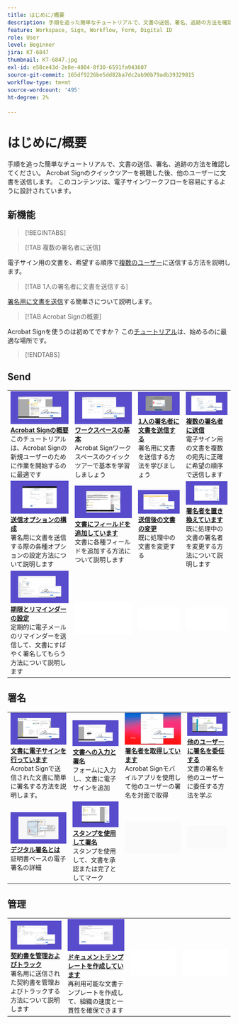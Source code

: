 ```yaml
---
title: はじめに/概要
description: 手順を追った簡単なチュートリアルで、文書の送信、署名、追跡の方法を確認してください
feature: Workspace, Sign, Workflow, Form, Digital ID
role: User
level: Beginner
jira: KT-6847
thumbnail: KT-6847.jpg
exl-id: e58ce43d-2e8e-4804-8f30-6591fa943607
source-git-commit: 165df9226be5dd82ba7dc2ab90b79adb39329815
workflow-type: tm+mt
source-wordcount: '495'
ht-degree: 2%

---
```


# はじめに/概要

手順を追った簡単なチュートリアルで、文書の送信、署名、追跡の方法を確認してください。 Acrobat Signのクイックツアーを視聴した後、他のユーザーに文書を送信します。 このコンテンツは、電子サインワークフローを容易にするように設計されています。

## 新機能

>[!BEGINTABS]

>[!TAB 複数の署名者に送信]

電子サイン用の文書を、希望する順序で[複数のユーザー](send-to-multiple-recipients.md)に送信する方法を説明します。

>[!TAB 1人の署名者に文書を送信する]

[署名用に文書を送信](send-to-single-recipient.md)する簡単さについて説明します。

>[!TAB Acrobat Signの概要]

Acrobat Signを使うのは初めてですか？ この[チュートリアル](new-sender.md)は、始めるのに最適な場所です。

>[!ENDTABS]

## Send

<table style="table-layout:fixed">
<tr>
  <td>
    <a href="new-sender.md">
      <img alt="Acrobat Sign入門" src="../assets/gettingstartednew.png" />
    </a>
    <div>
    <a href="new-sender.md"><strong>Acrobat Signの概要</strong></a>
    </div>
    このチュートリアルは、Acrobat Signの新規ユーザーのために作業を開始するのに最適です
    <br>
  </td>
 <td>
    <a href="quick-tour.md">
      <img alt="ワークスペースの基本" src="../assets/workspace.png" />
    </a>
    <div>
    <a href="quick-tour.md"><strong>ワークスペースの基本</strong></a>
    </div>
    Acrobat Signワークスペースのクイックツアーで基本を学習しましょう
    <br>
  </td>
  <td>
    <a href="send-to-single-recipient.md">
      <img alt="1人の署名者への文書の送信" src="../assets/send-single-recipient.png" />
    </a>
    <div>
    <a href="send-to-single-recipient.md"><strong>1人の署名者に文書を送信する</strong></a>
    </div>
    署名用に文書を送信する方法を学びましょう
    <br>
  </td>
  <td>
    <a href="send-to-multiple-recipients.md">
      <img alt="複数の署名者に送信" src="../assets/send-to-multiple-recipient.png" />
    </a>
    <div>
    <a href="send-to-multiple-recipients.md"><strong>複数の署名者に送信</strong></a>
    </div>
    電子サイン用の文書を複数の宛先に正確に希望の順序で送信します
    <br>
  </td>
</tr>
<tr>
  <td>
    <a href="sending-options.md">
      <img alt="送信オプションの設定" src="../assets/configure.png" />
    </a>
    <div>
    <a href="sending-options.md"><strong>送信オプションの構成</strong></a>
    </div>
    署名用に文書を送信する際の各種オプションの設定方法について説明します
    <br>
  </td>
  <td>
    <a href="adding-fields.md">
      <img alt="文書へのフィールドの追加" src="../assets/adding-fields.png" />
    </a>
    <div>
    <a href="adding-fields.md"><strong>文書にフィールドを追加しています</strong></a>
    </div>
    文書に各種フィールドを追加する方法について説明します
    <br>
  </td>
  <td>
    <a href="modify-in-flight.md">
      <img alt="送信後の文書の変更" src="../assets/modify.png" />
    </a>
    <div>
    <a href="modify-in-flight.md"><strong>送信後の文書の変更</strong></a>
    </div>
    既に処理中の文書を変更する
    <br>
  </td>
  <td>
    <a href="replace-signer.md">
      <img alt="署名者の置き換え" src="../assets/replace.png" />
    </a>
    <div>
    <a href="replace-signer.md"><strong>署名者を置き換えています</strong></a>
    </div>
    既に処理中の文書の署名者を変更する方法について説明します
     <br>
  </td>
</tr>
<tr>
  <td>
      <a href="set-deadlines-reminders.md">
        <img alt="期限とリマインダーの設定" src="../assets/deadlines-reminders.png" />
      </a>
      <div>
      <a href="set-deadlines-reminders.md"><strong>期限とリマインダーの設定</strong></a>
      </div>
      定期的に電子メールのリマインダーを送信して、文書にすばやく署名してもらう方法について説明します
      <br>
    </td> 
  <td>
      <img alt="スペーサー" src="../assets/Whitespacer.png" />
      <div>
      <br>
    </td>
    <td>
      <img alt="スペーサー" src="../assets/Whitespacer.png" />
      <div>
      <br>
    </td>
    <td>
      <img alt="スペーサー" src="../assets/Whitespacer.png" />
      <div>
      <br>
    </td>
</tr>
</table>

## 署名

<table style="table-layout:fixed">
<tr>
  <td>
    <a href="electronically-sign-a-document.md">
      <img alt="文書の電子サイン" src="../assets/sign-electronically.png" />
    </a>
    <div>
    <a href="electronically-sign-a-document.md"><strong>文書に電子サインを行っています</strong></a>
    </div>
    Acrobat Signで送信された文書に簡単に署名する方法を説明します。
    <br>
  </td>
  <td>
    <a href="fill-and-sign.md">
      <img alt="文書への入力と署名" src="../assets/fill-and-sign.png" />
    </a>
    <div>
    <a href="fill-and-sign.md"><strong>文書への入力と署名</strong></a>
    </div>
    フォームに入力し、文書に電子サインを追加
    <br>
  </td>
  <td>
    <a href="sign-in-person.md">
      <img alt="対面で署名を取得" src="../assets/inperson.png" />
    </a>
    <div>
    <a href="sign-in-person.md"><strong>署名者を取得しています</strong></a>
    </div>
    Acrobat Signモバイルアプリを使用して他のユーザーの署名を対面で取得
    <br>
  </td>
  <td>
    <a href="delegate-signing.md">
      <img alt="他のユーザーに署名を委任" src="../assets/delegate-signing.png" />
    </a>
    <div>
    <a href="delegate-signing.md"><strong>他のユーザーに署名を委任する</strong></a>
    </div>
    文書の署名を他のユーザーに委任する方法を学ぶ
    <br>
  </td>
</tr>
<tr>
  <td>
    <a href="sign-with-a-digital-signature.md">
      <img alt="電子署名とは" src="../assets/digital-signature.png" />
    </a>
    <div>
    <a href="sign-with-a-digital-signature.md"><strong>デジタル署名とは</strong></a>
    </div>
    証明書ベースの電子署名の詳細
    <br>
  </td>
  <td>
    <a href="sign-with-a-stamp.md">
      <img alt="スタンプを使用した署名" src="../assets/sign-stamp.png" />
    </a>
    <div>
    <a href="sign-with-a-stamp.md"><strong>スタンプを使用して署名</strong></a>
    </div>
    スタンプを使用して、文書を承認または完了としてマーク
     <br>
  </td> 
 <td>
    <img alt="スペーサー" src="../assets/Grayspacer.png" />
    <div>
    <br>
  </td>
  <td>
    <img alt="スペーサー" src="../assets/Grayspacer.png" />
    <div>
    <br>
  </td>
</tr>  
</table>

## 管理

<table style="table-layout:fixed">
<tr>
  <td>
    <a href="manage-and-track.md">
      <img alt="契約書を管理およびトラック" src="../assets/manage-track.png" />
    </a>
    <div>
    <a href="manage-and-track.md"><strong>契約書を管理およびトラック</strong></a>
    </div>
    署名用に送信された契約書を管理およびトラックする方法について説明します
    <br>
  </td>
  <td>
    <a href="../sign-advanced-users/create-a-template.md">
      <img alt="文書テンプレートの作成" src="../assets/create-template.png" />
    </a>
    <div>
    <a href="../sign-advanced-users/create-a-template.md"><strong>ドキュメントテンプレートを作成しています</strong></a>
    </div>
    再利用可能な文書テンプレートを作成して、組織の速度と一貫性を確保できます
    <br>
  </td>
  <td>
    <img alt="スペーサー" src="../assets/Whitespacer.png" />
    <div>
    <br>
  </td>
  <td>
    <img alt="スペーサー" src="../assets/Whitespacer.png" />
    <div>
    <br>
  </td>
</tr>
</table>
